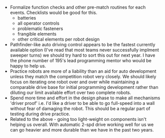 * Formalize function checks and other pre-match routines for each events. Checklists would be good for this. 
  * batteries
  * all operator controls
  * problematic fasteners
  * frangible elements
  * other critical elements per robot design
* Pathfinder-like auto driving control appears to be the fastest currently available option (I've read that most teams never successfully implment sweeper turns) we should try hard to sort this out for next year. I have the phone number of 195's lead programming mentor who would be happy to help us. 
* Practice robots are more of a liability than an aid for auto development unless they match the competition robot very closely. We should likely focus on iterating one robot over and over while maintaining a comparable drive base for initial programming development rather than diluting our limit available effort over two complete robots. 
* Spend more time and effort in the design phase to make all mechanisms 'driver proof' i.e. I'd like a driver to be able to go full-speed into a wall without fear of damaging the robot. This should be a regular part of testing during drive practice. 
* Related to the above - going too light-weight on components isn't helping us overall. With automatic 2-spd drive working well for us we can go heavier and more durable than we have in the past two years. 
